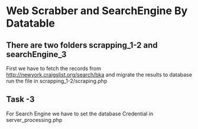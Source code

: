 Web Scrabber and SearchEngine By Datatable
==============

There are two folders scrapping_1-2 and searchEngine_3
--------------

First we have to fetch the records from http://newyork.craigslist.org/search/bka and migrate the results to database
run the file in scrapping_1-2/scraping.php

Task -3
---------------------------------------
For Search Engine we have to set the database Credential in server_processing.php



